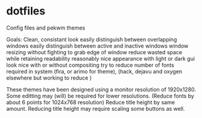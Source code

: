 # dotfiles
Config files and pekwm themes

Goals:
Clean, consistant look
    easily distinguish between overlapping windows
    easily distinguish between active and inactive windows
    window resizing without fighting to grab edge of window
    reduce wasted space while retaining readability
    reasonably nice appearance with light or dark gui
    look nice with or without compositing
    try to reduce number of fonts required in system 
    (fira, or arimo for theme), 
    (hack, dejavu and oxygen elsewhere but working to reduce )
    
    
These themes have been designed using a monitor resolution of 1920x1280. Some editting may (will) be required for lower resolutions. (Reduce fonts by about 6 points for 1024x768 resolution) Reduce title height by same amount. Reducing title height may require scaling some buttons as well.



